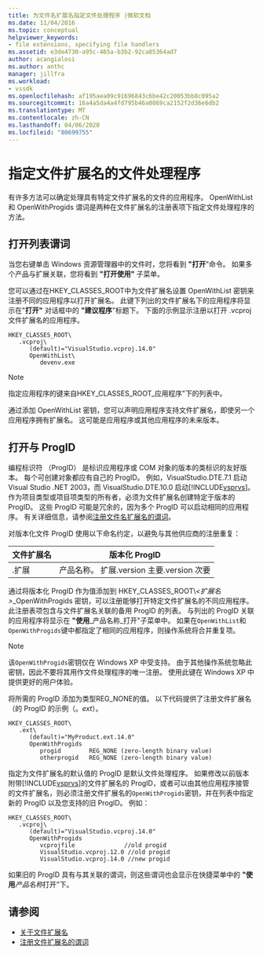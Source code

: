 ```yaml
---
title: 为文件名扩展名指定文件处理程序 |微软文档
ms.date: 11/04/2016
ms.topic: conceptual
helpviewer_keywords:
- file extensions, specifying file handlers
ms.assetid: e3de4730-a95c-465a-b3b2-92ca85364ad7
author: acangialosi
ms.author: anthc
manager: jillfra
ms.workload:
- vssdk
ms.openlocfilehash: af195aea09c91696843c6be42c20053bb8c095a2
ms.sourcegitcommit: 16a4a5da4a4fd795b46a0869ca2152f2d36e6db2
ms.translationtype: MT
ms.contentlocale: zh-CN
ms.lasthandoff: 04/06/2020
ms.locfileid: "80699755"
---
```

# <a name="specifying-file-handlers-for-file-name-extensions"></a>指定文件扩展名的文件处理程序
有许多方法可以确定处理具有特定文件扩展名的文件的应用程序。 OpenWithList 和 OpenWithProgids 谓词是两种在文件扩展名的注册表项下指定文件处理程序的方法。

## <a name="openwithlist-verb"></a>打开列表谓词
 当您右键单击 Windows 资源管理器中的文件时，您将看到 **"打开**"命令。 如果多个产品与扩展关联，您将看到 **"打开使用"** 子菜单。

 您可以通过在HKEY_CLASSES_ROOT中为文件扩展名设置 OpenWithList 密钥来注册不同的应用程序以打开扩展名。 此键下列出的文件扩展名下的应用程序将显示在"**打开"** 对话框中的 **"建议程序**"标题下。 下面的示例显示注册以打开 .vcproj 文件扩展名的应用程序。

```
HKEY_CLASSES_ROOT\
   .vcproj\
      (default)="VisualStudio.vcproj.14.0"
      OpenWithList\
         devenv.exe
```

> [!NOTE]
> 指定应用程序的键来自HKEY_CLASSES_ROOT_应用程序"下的列表中。

 通过添加 OpenWithList 密钥，您可以声明应用程序支持文件扩展名，即使另一个应用程序拥有扩展名。 这可能是应用程序或其他应用程序的未来版本。

## <a name="openwithprogids"></a>打开与 ProgID
 编程标识符 （ProgID） 是标识应用程序或 COM 对象的版本的类标识的友好版本。 每个可创建对象都应有自己的 ProgID。 例如，VisualStudio.DTE.7.1 启动 Visual Studio .NET 2003，而 VisualStudio.DTE.10.0 启动[!INCLUDE[vsprvs](../code-quality/includes/vsprvs_md.md)]。 作为项目类型或项目项类型的所有者，必须为文件扩展名创建特定于版本的 ProgID。 这些 ProgID 可能是冗余的，因为多个 ProgID 可以启动相同的应用程序。 有关详细信息，请参阅[注册文件名扩展名的谓词](../extensibility/registering-verbs-for-file-name-extensions.md)。

 对版本化文件 ProgID 使用以下命名约定，以避免与其他供应商的注册重复：

|文件扩展名|版本化 ProgID|
|--------------------|----------------------|
|.扩展|产品名称。 扩展.version 主要.version 次要|

 通过将版本化 ProgID 作为值添加到 HKEY_CLASSES_ROOT\\*\<扩展名>*_OpenWithProgids 密钥，可以注册能够打开特定文件扩展名的不同应用程序。 此注册表项包含与文件扩展名关联的备用 ProgID 的列表。 与列出的 ProgID 关联的应用程序将显示在 **"使用**_产品名称_打开"子菜单中。 如果在`OpenWithList`和`OpenWithProgids`键中都指定了相同的应用程序，则操作系统将合并重复项。

> [!NOTE]
> 该`OpenWithProgids`密钥仅在 Windows XP 中受支持。 由于其他操作系统忽略此密钥，因此不要将其用作文件处理程序的唯一注册。 使用此键在 Windows XP 中提供更好的用户体验。

 将所需的 ProgID 添加为类型REG_NONE的值。 以下代码提供了注册文件扩展名 （的 ProgID 的示例（。*ext*）。

```
HKEY_CLASSES_ROOT\
   .ext\
      (default)="MyProduct.ext.14.0"
      OpenWithProgids
         progid        REG_NONE (zero-length binary value)
         otherprogid   REG_NONE (zero-length binary value)
```

 指定为文件扩展名的默认值的 ProgID 是默认文件处理程序。 如果修改以前版本附带[!INCLUDE[vsprvs](../code-quality/includes/vsprvs_md.md)]的文件扩展名的 ProgID，或者可以由其他应用程序接管的文件扩展名，则必须注册文件扩展名的`OpenWithProgids`密钥，并在列表中指定新的 ProgID 以及您支持的旧 ProgID。 例如：

```
HKEY_CLASSES_ROOT\
   .vcproj\
      (default)="VisualStudio.vcproj.14.0"
      OpenWithProgids
         vcprojfile              //old progid
         VisualStudio.vcproj.12.0 //old progid
         VisualStudio.vcproj.14.0 //new progid
```

 如果旧的 ProgID 具有与其关联的谓词，则这些谓词也会显示在快捷菜单中的 **"使用***产品名称*打开"下。

## <a name="see-also"></a>请参阅
- [关于文件扩展名](../extensibility/about-file-name-extensions.md)
- [注册文件扩展名的谓词](../extensibility/registering-verbs-for-file-name-extensions.md)
